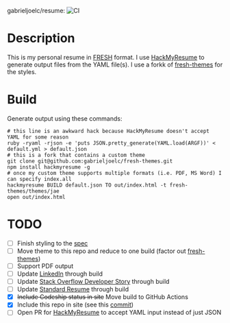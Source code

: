 gabrieljoelc/resume: ![CI](https://github.com/gabrieljoelc/resume/workflows/CI/badge.svg)

# Description

This is my personal resume in [FRESH](https://github.com/fresh-standard/FRESCA) format. I use [HackMyResume](https://github.com/hacksalot/HackMyResume) to generate output files from the YAML file(s). I use a forkk of [fresh-themes](https://github.com/gabrieljoelc/fresh-themes) for the styles.

# Build

Generate output using these commands:
```
# this line is an awkward hack because HackMyResume doesn't accept YAML for some reason
ruby -ryaml -rjson -e 'puts JSON.pretty_generate(YAML.load(ARGF))' < default.yml > default.json
# this is a fork that contains a custom theme
git clone git@github.com:gabrieljoelc/fresh-themes.git
npm install hackmyresume -g
# once my custom theme supports multiple formats (i.e. PDF, MS Word) I can specify index.all
hackmyresume BUILD default.json TO out/index.html -t fresh-themes/themes/jae
open out/index.html
```

# TODO
- [ ] Finish styling to the [spec](https://launchpad.animaapp.com/preview/rJjQRcK/gcresumemvp)
- [ ] Move theme to this repo and reduce to one build (factor out [fresh-themes](https://github.com/gabrieljoelc/fresh-themes))
- [ ] Support PDF output
- [ ] Update [LinkedIn](https://www.linkedin.com/in/gabrielchaney/) through build
- [ ] Update [Stack Overflow Developer Story](https://stackoverflow.com/users/story/34315) through build
- [ ] Update [Standard Resume](https://standardresume.co/gabrielchaney) through build
- [x] ~~Include Codeship status in site~~ Move build to GitHub Actions
- [x] Include this repo in site (see this [commit](https://github.com/gabrieljoelc/fresh-themes/commit/0f4c0f71e409f2a70b43d72881a1f4eebd9723fa))
- [ ] Open PR for [HackMyResume](https://github.com/hacksalot/HackMyResume) to accept YAML input instead of just JSON
